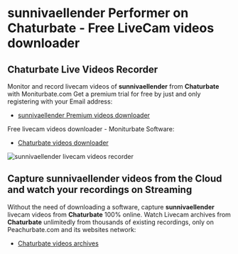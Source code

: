# sunnivaellender Performer on Chaturbate - Free LiveCam videos downloader

## Chaturbate Live Videos Recorder

Monitor and record livecam videos of **sunnivaellender** from **Chaturbate** with Moniturbate.com
Get a premium trial for free by just and only registering with your Email address:
* [sunnivaellender Premium videos downloader](https://moniturbate.com/request-demo-licence-key.html)

Free livecam videos downloader - Moniturbate Software:
* [Chaturbate videos downloader](https://moniturbate.com/moniturbate-download-software.html)

![sunnivaellender livecam videos recorder](https://peachurnet.com/templates/moniturbate-software.png)


## Capture sunnivaellender videos from the Cloud and watch your recordings on Streaming

Without the need of downloading a software, capture **sunnivaellender** livecam videos from **Chaturbate** 100% online.
Watch Livecam archives from **Chaturbate** unlimitedly from thousands of existing recordings, only on Peachurbate.com and its websites network:
* [Chaturbate videos archives](https://peachurnet.com/)
